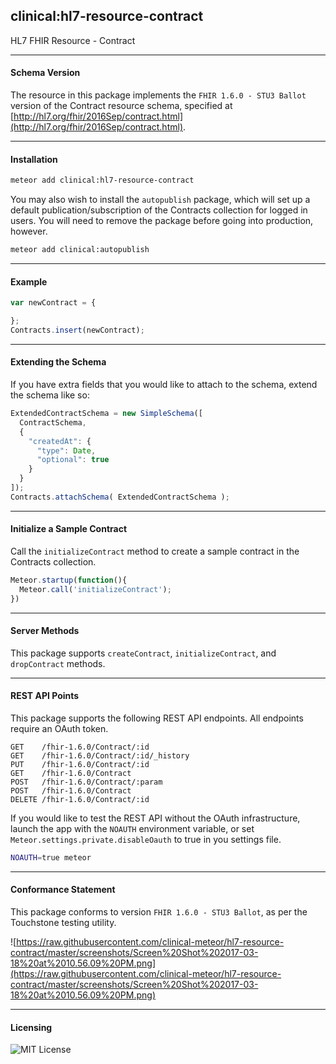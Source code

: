 ##  clinical:hl7-resource-contract   

HL7 FHIR Resource - Contract


--------------------------------------------  
#### Schema Version 

The resource in this package implements the `FHIR 1.6.0 - STU3 Ballot` version of the Contract resource schema, specified at  [http://hl7.org/fhir/2016Sep/contract.html](http://hl7.org/fhir/2016Sep/contract.html).  


--------------------------------------------  
#### Installation  

```bash
meteor add clinical:hl7-resource-contract
```

You may also wish to install the `autopublish` package, which will set up a default publication/subscription of the Contracts collection for logged in users.  You will need to remove the package before going into production, however.

```bash
meteor add clinical:autopublish  
```


--------------------------------------------  
#### Example    

```js
var newContract = {

};
Contracts.insert(newContract);
```

--------------------------------------------  
#### Extending the Schema  

If you have extra fields that you would like to attach to the schema, extend the schema like so:  

```js
ExtendedContractSchema = new SimpleSchema([
  ContractSchema,
  {
    "createdAt": {
      "type": Date,
      "optional": true
    }
  }
]);
Contracts.attachSchema( ExtendedContractSchema );
```

--------------------------------------------  
#### Initialize a Sample Contract  

Call the `initializeContract` method to create a sample contract in the Contracts collection.

```js
Meteor.startup(function(){
  Meteor.call('initializeContract');
})
```
--------------------------------------------  
#### Server Methods  

This package supports `createContract`, `initializeContract`, and `dropContract` methods.

--------------------------------------------  
#### REST API Points    

This package supports the following REST API endpoints.  All endpoints require an OAuth token.  

```
GET    /fhir-1.6.0/Contract/:id    
GET    /fhir-1.6.0/Contract/:id/_history  
PUT    /fhir-1.6.0/Contract/:id  
GET    /fhir-1.6.0/Contract  
POST   /fhir-1.6.0/Contract/:param  
POST   /fhir-1.6.0/Contract  
DELETE /fhir-1.6.0/Contract/:id
```

If you would like to test the REST API without the OAuth infrastructure, launch the app with the `NOAUTH` environment variable, or set `Meteor.settings.private.disableOauth` to true in you settings file.

```bash
NOAUTH=true meteor
```

--------------------------------------------  
#### Conformance Statement  

This package conforms to version `FHIR 1.6.0 - STU3 Ballot`, as per the Touchstone testing utility.  

![https://raw.githubusercontent.com/clinical-meteor/hl7-resource-contract/master/screenshots/Screen%20Shot%202017-03-18%20at%2010.56.09%20PM.png](https://raw.githubusercontent.com/clinical-meteor/hl7-resource-contract/master/screenshots/Screen%20Shot%202017-03-18%20at%2010.56.09%20PM.png)  


--------------------------------------------  
#### Licensing   

![MIT License](https://img.shields.io/badge/license-MIT-blue.svg)

